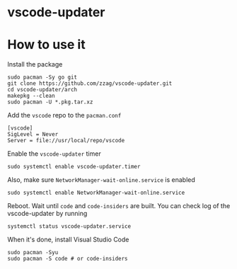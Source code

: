 # vscode-updater

# How to use it

Install the package

```
sudo pacman -Sy go git
git clone https://github.com/zzag/vscode-updater.git
cd vscode-updater/arch
makepkg --clean
sudo pacman -U *.pkg.tar.xz
```

Add the `vscode` repo to the `pacman.conf`

```
[vscode]
SigLevel = Never
Server = file://usr/local/repo/vscode
```

Enable the `vscode-updater` timer

```
sudo systemctl enable vscode-updater.timer
```

Also, make sure `NetworkManager-wait-online.service` is enabled

```
sudo systemctl enable NetworkManager-wait-online.service
```

Reboot. Wait until `code` and `code-insiders` are built. You can
check log of the vscode-updater by running

```
systemctl status vscode-updater.service
```

When it's done, install Visual Studio Code

```
sudo pacman -Syu
sudo pacman -S code # or code-insiders
```
